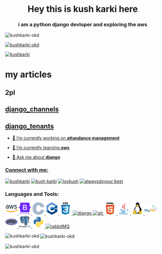 <h1 align="center">Hey this is kush karki here</h1>
<h3 align="center">i am a python django devloper and exploring the aws</h3>

<p align="left"> <img src="https://komarev.com/ghpvc/?username=kushkarki-okd&label=Profile%20views&color=0e75b6&style=flat" alt="kushkarki-okd" /> </p>

<p align="left"> <a href="https://github.com/ryo-ma/github-profile-trophy"><img src="https://github-profile-trophy.vercel.app/?username=kushkarki-okd" alt="kushkarki-okd" /></a> </p>

<p align="left"> <a href="https://twitter.com/kushkarki" target="blank"><img src="https://img.shields.io/twitter/follow/kushkarki?logo=twitter&style=for-the-badge" alt="kushkarki" /></a> </p>
<h1><strong> my articles</strong></h1>
<h2>2pl</h2> <a href="https://www.notion.so/2PL-Two-phase-locking-23ba7493c9f780a8bc34c3fa4cb63b02?source=copy_link"<br>
<h2>django_channels</h2> <a href="https://www.notion.so/The-power-of-Django-channels-25aa7493c9f78072b196d1c9be2383e1?source=copy_link"<br>
<h2>django_tenants</h2> <a href="https://www.notion.so/Django-Tenant-223a7493c9f780899877cd62363c7fa8?source=copy_link"<br>


- 🔭 I’m currently working on **attandance management**

- 🌱 I’m currently learning **aws**

- 💬 Ask me about **django**

<h3 align="left">Connect with me:</h3>
<p align="left">
<a href="https://twitter.com/kushkarki" target="blank"><img align="center" src="https://raw.githubusercontent.com/rahuldkjain/github-profile-readme-generator/master/src/images/icons/Social/twitter.svg" alt="kushkarki" height="30" width="40" /></a>
<a href="https://linkedin.com/in/kush karki" target="blank"><img align="center" src="https://raw.githubusercontent.com/rahuldkjain/github-profile-readme-generator/master/src/images/icons/Social/linked-in-alt.svg" alt="kush karki" height="30" width="40" /></a>
<a href="https://fb.com/lovkush" target="blank"><img align="center" src="https://raw.githubusercontent.com/rahuldkjain/github-profile-readme-generator/master/src/images/icons/Social/facebook.svg" alt="lovkush" height="30" width="40" /></a>
<a href="https://instagram.com/alwaysdoyour best" target="blank"><img align="center" src="https://raw.githubusercontent.com/rahuldkjain/github-profile-readme-generator/master/src/images/icons/Social/instagram.svg" alt="alwaysdoyour best" height="30" width="40" /></a>
</p>

<h3 align="left">Languages and Tools:</h3>
<p align="left"> <a href="https://aws.amazon.com" target="_blank" rel="noreferrer"> <img src="https://raw.githubusercontent.com/devicons/devicon/master/icons/amazonwebservices/amazonwebservices-original-wordmark.svg" alt="aws" width="40" height="40"/> </a> <a href="https://getbootstrap.com" target="_blank" rel="noreferrer"> <img src="https://raw.githubusercontent.com/devicons/devicon/master/icons/bootstrap/bootstrap-plain-wordmark.svg" alt="bootstrap" width="40" height="40"/> </a> <a href="https://www.cprogramming.com/" target="_blank" rel="noreferrer"> <img src="https://raw.githubusercontent.com/devicons/devicon/master/icons/c/c-original.svg" alt="c" width="40" height="40"/> </a> <a href="https://www.w3schools.com/cpp/" target="_blank" rel="noreferrer"> <img src="https://raw.githubusercontent.com/devicons/devicon/master/icons/cplusplus/cplusplus-original.svg" alt="cplusplus" width="40" height="40"/> </a> <a href="https://www.w3schools.com/css/" target="_blank" rel="noreferrer"> <img src="https://raw.githubusercontent.com/devicons/devicon/master/icons/css3/css3-original-wordmark.svg" alt="css3" width="40" height="40"/> </a> <a href="https://www.djangoproject.com/" target="_blank" rel="noreferrer"> <img src="https://cdn.worldvectorlogo.com/logos/django.svg" alt="django" width="40" height="40"/> </a> <a href="https://git-scm.com/" target="_blank" rel="noreferrer"> <img src="https://www.vectorlogo.zone/logos/git-scm/git-scm-icon.svg" alt="git" width="40" height="40"/> </a> <a href="https://www.w3.org/html/" target="_blank" rel="noreferrer"> <img src="https://raw.githubusercontent.com/devicons/devicon/master/icons/html5/html5-original-wordmark.svg" alt="html5" width="40" height="40"/> </a> <a href="https://www.java.com" target="_blank" rel="noreferrer"> <img src="https://raw.githubusercontent.com/devicons/devicon/master/icons/java/java-original.svg" alt="java" width="40" height="40"/> </a> <a href="https://www.linux.org/" target="_blank" rel="noreferrer"> <img src="https://raw.githubusercontent.com/devicons/devicon/master/icons/linux/linux-original.svg" alt="linux" width="40" height="40"/> </a> <a href="https://www.mysql.com/" target="_blank" rel="noreferrer"> <img src="https://raw.githubusercontent.com/devicons/devicon/master/icons/mysql/mysql-original-wordmark.svg" alt="mysql" width="40" height="40"/> </a> <a href="https://www.php.net" target="_blank" rel="noreferrer"> <img src="https://raw.githubusercontent.com/devicons/devicon/master/icons/php/php-original.svg" alt="php" width="40" height="40"/> </a> <a href="https://www.postgresql.org" target="_blank" rel="noreferrer"> <img src="https://raw.githubusercontent.com/devicons/devicon/master/icons/postgresql/postgresql-original-wordmark.svg" alt="postgresql" width="40" height="40"/> </a> <a href="https://www.python.org" target="_blank" rel="noreferrer"> <img src="https://raw.githubusercontent.com/devicons/devicon/master/icons/python/python-original.svg" alt="python" width="40" height="40"/> </a> <a href="https://www.rabbitmq.com" target="_blank" rel="noreferrer"> <img src="https://www.vectorlogo.zone/logos/rabbitmq/rabbitmq-icon.svg" alt="rabbitMQ" width="40" height="40"/> </a> </p>

<p><img align="left" src="https://github-readme-stats.vercel.app/api/top-langs?username=kushkarki-okd&show_icons=true&locale=en&layout=compact" alt="kushkarki-okd" /></p>

<p>&nbsp;<img align="center" src="https://github-readme-stats.vercel.app/api?username=kushkarki-okd&show_icons=true&locale=en" alt="kushkarki-okd" /></p>

<p><img align="center" src="https://github-readme-streak-stats.herokuapp.com/?user=kushkarki-okd&" alt="kushkarki-okd" /></p>
